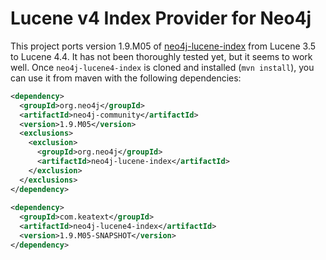 Lucene v4 Index Provider for Neo4j
==================================

This project ports version 1.9.M05 of
[neo4j-lucene-index](https://github.com/neo4j/community/tree/master/lucene-index)
from Lucene 3.5 to Lucene 4.4. It has not been thoroughly tested yet, but it seems
to work well. Once `neo4j-lucene4-index` is cloned and installed (`mvn
install`), you can use it from maven with the following dependencies:

```xml
<dependency>
  <groupId>org.neo4j</groupId>
  <artifactId>neo4j-community</artifactId>
  <version>1.9.M05</version>
  <exclusions>
    <exclusion>
      <groupId>org.neo4j</groupId>
      <artifactId>neo4j-lucene-index</artifactId>
    </exclusion>
  </exclusions>
</dependency>
  
<dependency>
  <groupId>com.keatext</groupId>
  <artifactId>neo4j-lucene4-index</artifactId>
  <version>1.9.M05-SNAPSHOT</version>
</dependency>
```
